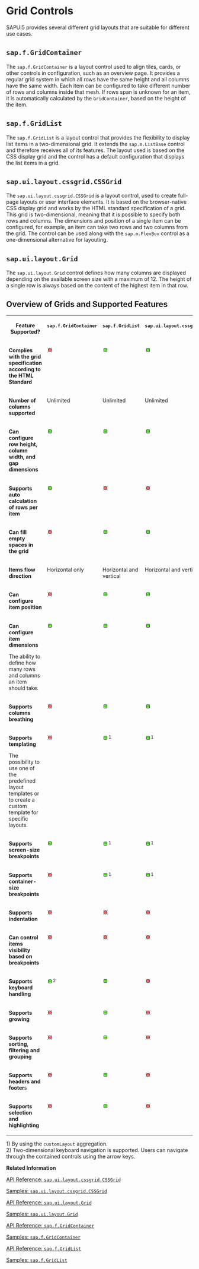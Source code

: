 <!-- loio32d4b9c2b981425dbc374d3e9d5d0c2e -->

# Grid Controls

SAPUI5 provides several different grid layouts that are suitable for different use cases.



<a name="loio32d4b9c2b981425dbc374d3e9d5d0c2e__section_r2d_sdw_hhb"/>

## `sap.f.GridContainer`

The `sap.f.GridContainer` is a layout control used to align tiles, cards, or other controls in configuration, such as an overview page. It provides a regular grid system in which all rows have the same height and all columns have the same width. Each item can be configured to take different number of rows and columns inside that mesh. If rows span is unknown for an item, it is automatically calculated by the `GridContainer`, based on the height of the item.



<a name="loio32d4b9c2b981425dbc374d3e9d5d0c2e__section_vmk_v43_4fb"/>

## `sap.f.GridList`

The `sap.f.GridList` is a layout control that provides the flexibility to display list items in a two-dimensional grid. It extends the `sap.m.ListBase` control and therefore receives all of its features. The layout used is based on the CSS display grid and the control has a default configuration that displays the list items in a grid.



<a name="loio32d4b9c2b981425dbc374d3e9d5d0c2e__section_b1w_bp3_4fb"/>

## `sap.ui.layout.cssgrid.CSSGrid`

The `sap.ui.layout.cssgrid.CSSGrid` is a layout control, used to create full-page layouts or user interface elements. It is based on the browser-native CSS display grid and works by the HTML standard specification of a grid. This grid is two-dimensional, meaning that it is possible to specify both rows and columns. The dimensions and position of a single item can be configured, for example, an item can take two rows and two columns from the grid. The control can be used along with the `sap.m.FlexBox` control as a one-dimensional alternative for layouting.



<a name="loio32d4b9c2b981425dbc374d3e9d5d0c2e__section_xlx_bp3_4fb"/>

## `sap.ui.layout.Grid`

The `sap.ui.layout.Grid` control defines how many columns are displayed depending on the available screen size with a maximum of 12. The height of a single row is always based on the content of the highest item in that row.



<a name="loio32d4b9c2b981425dbc374d3e9d5d0c2e__section_csk_543_4fb"/>

## Overview of Grids and Supported Features


<table>
<tr>
<th valign="top">

**Feature Supported?** 



</th>
<th valign="top">

`sap.f.GridContainer` 



</th>
<th valign="top">

`sap.f.GridList` 



</th>
<th valign="top">

`sap.ui.layout.cssgrid.CSSGrid` 



</th>
<th valign="top">

`sap.ui.layout.Grid` 



</th>
</tr>
<tr>
<td valign="top">

**Complies with the grid specification according to the HTML Standard** 



</td>
<td valign="top">

![No](../02_Read-Me-First/images/Red_Led_5befb5a.gif)



</td>
<td valign="top">

![Yes](../02_Read-Me-First/images/Green_Led_3cb17ee.gif)



</td>
<td valign="top">

![Yes](../02_Read-Me-First/images/Green_Led_3cb17ee.gif)



</td>
<td valign="top">

![No](../02_Read-Me-First/images/Red_Led_5befb5a.gif)



</td>
</tr>
<tr>
<td valign="top">

**Number of columns supported** 



</td>
<td valign="top">

Unlimited



</td>
<td valign="top">

Unlimited



</td>
<td valign="top">

Unlimited



</td>
<td valign="top">

Up to 12



</td>
</tr>
<tr>
<td valign="top">

**Can configure row height, column width, and gap dimensions** 



</td>
<td valign="top">

![Yes](../02_Read-Me-First/images/Green_Led_3cb17ee.gif)



</td>
<td valign="top">

![Yes](../02_Read-Me-First/images/Green_Led_3cb17ee.gif)



</td>
<td valign="top">

![Yes](../02_Read-Me-First/images/Green_Led_3cb17ee.gif)



</td>
<td valign="top">

![No](../02_Read-Me-First/images/Red_Led_5befb5a.gif)



</td>
</tr>
<tr>
<td valign="top">

**Supports auto calculation of rows per item** 



</td>
<td valign="top">

![Yes](../02_Read-Me-First/images/Green_Led_3cb17ee.gif)



</td>
<td valign="top">

![No](../02_Read-Me-First/images/Red_Led_5befb5a.gif)



</td>
<td valign="top">

![No](../02_Read-Me-First/images/Red_Led_5befb5a.gif)



</td>
<td valign="top">

![No](../02_Read-Me-First/images/Red_Led_5befb5a.gif)



</td>
</tr>
<tr>
<td valign="top">

**Can fill empty spaces in the grid** 



</td>
<td valign="top">

![No](../02_Read-Me-First/images/Red_Led_5befb5a.gif)



</td>
<td valign="top">

![Yes](../02_Read-Me-First/images/Green_Led_3cb17ee.gif)



</td>
<td valign="top">

![Yes](../02_Read-Me-First/images/Green_Led_3cb17ee.gif)



</td>
<td valign="top">

![No](../02_Read-Me-First/images/Red_Led_5befb5a.gif)



</td>
</tr>
<tr>
<td valign="top">

**Items flow direction** 



</td>
<td valign="top">

Horizontal only



</td>
<td valign="top">

Horizontal and vertical



</td>
<td valign="top">

Horizontal and vertical



</td>
<td valign="top">

Horizontal only



</td>
</tr>
<tr>
<td valign="top">

**Can configure item position** 



</td>
<td valign="top">

![No](../02_Read-Me-First/images/Red_Led_5befb5a.gif)



</td>
<td valign="top">

![Yes](../02_Read-Me-First/images/Green_Led_3cb17ee.gif)



</td>
<td valign="top">

![Yes](../02_Read-Me-First/images/Green_Led_3cb17ee.gif)



</td>
<td valign="top">

![No](../02_Read-Me-First/images/Red_Led_5befb5a.gif)



</td>
</tr>
<tr>
<td valign="top">

**Can configure item dimensions**

The ability to define how many rows and columns an item should take.



</td>
<td valign="top">

![Yes](../02_Read-Me-First/images/Green_Led_3cb17ee.gif)



</td>
<td valign="top">

![Yes](../02_Read-Me-First/images/Green_Led_3cb17ee.gif)



</td>
<td valign="top">

![Yes](../02_Read-Me-First/images/Green_Led_3cb17ee.gif)



</td>
<td valign="top">

![No](../02_Read-Me-First/images/Red_Led_5befb5a.gif)



</td>
</tr>
<tr>
<td valign="top">

**Supports columns breathing** 



</td>
<td valign="top">

![No](../02_Read-Me-First/images/Red_Led_5befb5a.gif)



</td>
<td valign="top">

![Yes](../02_Read-Me-First/images/Green_Led_3cb17ee.gif)



</td>
<td valign="top">

![Yes](../02_Read-Me-First/images/Green_Led_3cb17ee.gif)



</td>
<td valign="top">

![Yes](../02_Read-Me-First/images/Green_Led_3cb17ee.gif)



</td>
</tr>
<tr>
<td valign="top">

**Supports templating**

The possibility to use one of the predefined layout templates or to create a custom template for specific layouts.



</td>
<td valign="top">

![No](../02_Read-Me-First/images/Red_Led_5befb5a.gif)



</td>
<td valign="top">

![Yes](../02_Read-Me-First/images/Green_Led_3cb17ee.gif)<sup>1</sup> 



</td>
<td valign="top">

![Yes](../02_Read-Me-First/images/Green_Led_3cb17ee.gif)<sup>1</sup> 



</td>
<td valign="top">

![No](../02_Read-Me-First/images/Red_Led_5befb5a.gif)



</td>
</tr>
<tr>
<td valign="top">

**Supports screen-size breakpoints** 



</td>
<td valign="top">

![Yes](../02_Read-Me-First/images/Green_Led_3cb17ee.gif)



</td>
<td valign="top">

![Yes](../02_Read-Me-First/images/Green_Led_3cb17ee.gif)<sup>1</sup> 



</td>
<td valign="top">

![Yes](../02_Read-Me-First/images/Green_Led_3cb17ee.gif)<sup>1</sup> 



</td>
<td valign="top">

![Yes](../02_Read-Me-First/images/Green_Led_3cb17ee.gif)



</td>
</tr>
<tr>
<td valign="top">

**Supports container-size breakpoints** 



</td>
<td valign="top">

![No](../02_Read-Me-First/images/Red_Led_5befb5a.gif)



</td>
<td valign="top">

![Yes](../02_Read-Me-First/images/Green_Led_3cb17ee.gif)<sup>1</sup> 



</td>
<td valign="top">

![Yes](../02_Read-Me-First/images/Green_Led_3cb17ee.gif)<sup>1</sup> 



</td>
<td valign="top">

![Yes](../02_Read-Me-First/images/Green_Led_3cb17ee.gif)



</td>
</tr>
<tr>
<td valign="top">

**Supports indentation** 



</td>
<td valign="top">

![No](../02_Read-Me-First/images/Red_Led_5befb5a.gif)



</td>
<td valign="top">

![No](../02_Read-Me-First/images/Red_Led_5befb5a.gif)



</td>
<td valign="top">

![No](../02_Read-Me-First/images/Red_Led_5befb5a.gif)



</td>
<td valign="top">

![Yes](../02_Read-Me-First/images/Green_Led_3cb17ee.gif)



</td>
</tr>
<tr>
<td valign="top">

**Can control items visibility based on breakpoints** 



</td>
<td valign="top">

![No](../02_Read-Me-First/images/Red_Led_5befb5a.gif)



</td>
<td valign="top">

![No](../02_Read-Me-First/images/Red_Led_5befb5a.gif)



</td>
<td valign="top">

![No](../02_Read-Me-First/images/Red_Led_5befb5a.gif)



</td>
<td valign="top">

![Yes](../02_Read-Me-First/images/Green_Led_3cb17ee.gif)



</td>
</tr>
<tr>
<td valign="top">

**Supports keyboard handling** 



</td>
<td valign="top">

![Yes](../02_Read-Me-First/images/Green_Led_3cb17ee.gif)<sup>2</sup> 



</td>
<td valign="top">

![Yes](../02_Read-Me-First/images/Green_Led_3cb17ee.gif)



</td>
<td valign="top">

![No](../02_Read-Me-First/images/Red_Led_5befb5a.gif)



</td>
<td valign="top">

![No](../02_Read-Me-First/images/Red_Led_5befb5a.gif)



</td>
</tr>
<tr>
<td valign="top">

**Supports growing** 



</td>
<td valign="top">

![No](../02_Read-Me-First/images/Red_Led_5befb5a.gif)



</td>
<td valign="top">

![Yes](../02_Read-Me-First/images/Green_Led_3cb17ee.gif)



</td>
<td valign="top">

![No](../02_Read-Me-First/images/Red_Led_5befb5a.gif)



</td>
<td valign="top">

![No](../02_Read-Me-First/images/Red_Led_5befb5a.gif)



</td>
</tr>
<tr>
<td valign="top">

**Supports sorting, filtering and grouping** 



</td>
<td valign="top">

![No](../02_Read-Me-First/images/Red_Led_5befb5a.gif)



</td>
<td valign="top">

![Yes](../02_Read-Me-First/images/Green_Led_3cb17ee.gif)



</td>
<td valign="top">

![No](../02_Read-Me-First/images/Red_Led_5befb5a.gif)



</td>
<td valign="top">

![No](../02_Read-Me-First/images/Red_Led_5befb5a.gif)



</td>
</tr>
<tr>
<td valign="top">

**Supports headers and footer**s



</td>
<td valign="top">

![No](../02_Read-Me-First/images/Red_Led_5befb5a.gif)



</td>
<td valign="top">

![Yes](../02_Read-Me-First/images/Green_Led_3cb17ee.gif)



</td>
<td valign="top">

![No](../02_Read-Me-First/images/Red_Led_5befb5a.gif)



</td>
<td valign="top">

![No](../02_Read-Me-First/images/Red_Led_5befb5a.gif)



</td>
</tr>
<tr>
<td valign="top">

**Supports selection and highlighting** 



</td>
<td valign="top">

![No](../02_Read-Me-First/images/Red_Led_5befb5a.gif)



</td>
<td valign="top">

![Yes](../02_Read-Me-First/images/Green_Led_3cb17ee.gif)



</td>
<td valign="top">

![No](../02_Read-Me-First/images/Red_Led_5befb5a.gif)



</td>
<td valign="top">

![No](../02_Read-Me-First/images/Red_Led_5befb5a.gif)



</td>
</tr>
</table>

1\) By using the `customLayout` aggregation.  
 2\) Two-dimensional keyboard navigation is supported. Users can navigate through the contained controls using the arrow keys.

**Related Information**  


[API Reference: `sap.ui.layout.cssgrid.CSSGrid`](https://ui5.sap.com/#/api/sap.ui.layout.cssgrid.CSSGrid)

[Samples: `sap.ui.layout.cssgrid.CSSGrid`](https://ui5.sap.com/#/entity/sap.ui.layout.cssgrid.CSSGrid)

[API Reference: `sap.ui.layout.Grid`](https://ui5.sap.com/#/api/sap.ui.layout.Grid)

[Samples: `sap.ui.layout.Grid`](https://ui5.sap.com/#/entity/sap.ui.layout.Grid)

[API Reference: `sap.f.GridContainer`](https://ui5.sap.com/#/api/sap.f.GridContainer)

[Samples: `sap.f.GridContainer`](https://ui5.sap.com/#/entity/sap.f.GridContainer)

[API Reference: `sap.f.GridList`](https://ui5.sap.com/#/api/sap.f.GridList)

[Samples: `sap.f.GridList`](https://ui5.sap.com/#/entity/sap.f.GridList)

